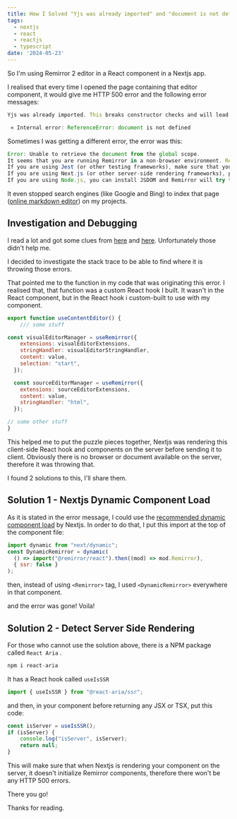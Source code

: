 ```yaml
---
title: How I Solved "Yjs was already imported" and "document is not defined" Errors in Remirror 2, Nextjs 14.2
tags:
  - nextjs
  - react
  - reactjs
  - typescript
date: '2024-05-23'
---
```

So I'm using Remirror 2 editor in a React component in a Nextjs app.

I realised that every time I opened the page containing that editor component, it would give me HTTP 500 error and the following error messages:

```javascript
Yjs was already imported. This breaks constructor checks and will lead to issues! - https://github.com/yjs/yjs/issues/438

 ⨯ Internal error: ReferenceError: document is not defined
```

Sometimes I was getting a different error, the error was this:

```javascript
Error: Unable to retrieve the document from the global scope. 
It seems that you are running Remirror in a non-browser environment. Remirror need browser APIs to work. 
If you are using Jest (or other testing frameworks), make sure that you are using the JSDOM environment (https://jestjs.io/docs/29.0/configuration#testenvironment-string). 
If you are using Next.js (or other server-side rendering frameworks), please use dynamic import with `ssr: false` to load the editor component without rendering it on the server (https://nextjs.org/docs/advanced-features/dynamic-import#with-no-ssr). 
If you are using Node.js, you can install JSDOM and Remirror will try to use it automatically, or you can create a fake document and pass it to Remirror
```

It even stopped search engines (like Google and Bing) to index that page ([online markdown editor](https://www.jekyllpad.com/tools/online-markdown-wysiwyg-editor)) on my projects.

## Investigation and Debugging

I read a lot and got some clues from [here](https://github.com/yjs/yjs/issues/438) and [here](https://github.com/remirror/remirror/discussions/2095). Unfortunately those didn't help me.

I decided to investigate the stack trace to be able to find where it is throwing those errors.

That pointed me to the function in my code that was originating this error. I realised that, that function was a custom React hook I built. It wasn't in the React component, but in the React hook i custom-built to use with my component.

```javascript
export function useContentEditor() {
	/// some stuff

const visualEditorManager = useRemirror({
    extensions: visualEditorExtensions,
    stringHandler: visualEditorStringHandler,
    content: value,
    selection: "start",
  });

  const sourceEditorManager = useRemirror({
    extensions: sourceEditorExtensions,
    content: value,
    stringHandler: "html",
  });

// some other stuff
}
```

This helped me to put the puzzle pieces together, Nextjs was rendering this client-side React hook and components on the server before sending it to client. Obviously there is no browser or document available on the server, therefore it was throwing that.

I found 2 solutions to this, I'll share them.

## Solution 1 - Nextjs Dynamic Component Load

As it is stated in the error message, I could use the [recommended dynamic component load](https://nextjs.org/docs/pages/building-your-application/optimizing/lazy-loading#with-no-ssr) by Nextjs. In order to do that, I put this import at the top of the component file:

```javascript
import dynamic from "next/dynamic";
const DynamicRemirror = dynamic(
  () => import("@remirror/react").then((mod) => mod.Remirror),
  { ssr: false }
);
```

then, instead of using `<Remirror>` tag, I used `<DynamicRemirror>` everywhere in that component.

and the error was gone! Voila!

## Solution 2 - Detect Server Side Rendering

For those who cannot use the solution above, there is a NPM package called `React Aria` .

```javascript
npm i react-aria
```

It has a React hook called `useIsSSR`

```javascript
import { useIsSSR } from "@react-aria/ssr";
```

and then, in your component before returning any JSX or TSX, put this code:

```javascript
const isServer = useIsSSR();
if (isServer) {
    console.log("isServer", isServer);
    return null;
}
```

This will make sure that when Nextjs is rendering your component on the server, it doesn't initialize Remirror components, therefore there won't be any HTTP 500 errors.

There you go!

Thanks for reading.
